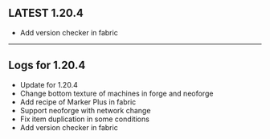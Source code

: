 ## LATEST 1.20.4

* Add version checker in fabric

---

## Logs for 1.20.4

* Update for 1.20.4
* Change bottom texture of machines in forge and neoforge
* Add recipe of Marker Plus in fabric
* Support neoforge with network change
* Fix item duplication in some conditions
* Add version checker in fabric
